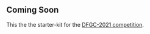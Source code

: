 ## Coming Soon ##  
This the the starter-kit for the [DFGC-2021 competition](https://competitions.codalab.org/competitions/29548).
